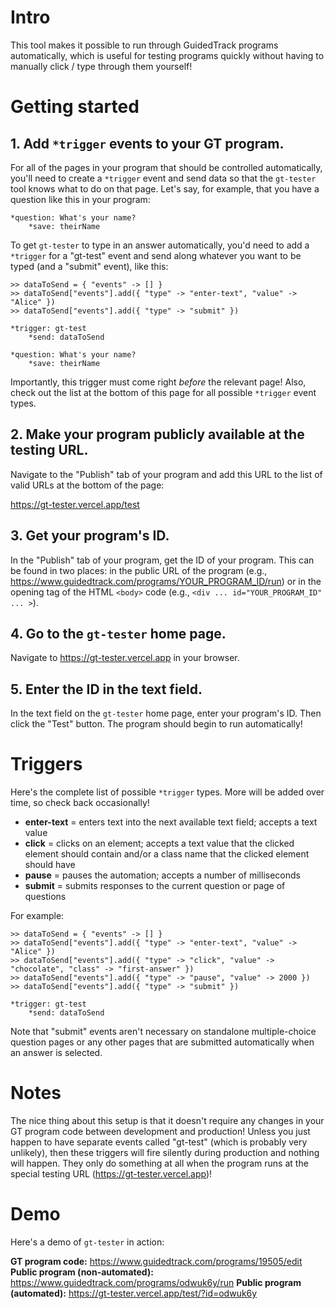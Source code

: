 # Intro

This tool makes it possible to run through GuidedTrack programs automatically, which is useful for testing programs quickly without having to manually click / type through them yourself!

# Getting started

## 1. Add `*trigger` events to your GT program.

For all of the pages in your program that should be controlled automatically, you'll need to create a `*trigger` event and send data so that the `gt-tester` tool knows what to do on that page. Let's say, for example, that you have a question like this in your program:

```
*question: What's your name?
	*save: theirName
```

To get `gt-tester` to type in an answer automatically, you'd need to add a `*trigger` for a "gt-test" event and send along whatever you want to be typed (and a "submit" event), like this:

```
>> dataToSend = { "events" -> [] }
>> dataToSend["events"].add({ "type" -> "enter-text", "value" -> "Alice" })
>> dataToSend["events"].add({ "type" -> "submit" })

*trigger: gt-test
	*send: dataToSend

*question: What's your name?
	*save: theirName
```

Importantly, this trigger must come right _before_ the relevant page! Also, check out the list at the bottom of this page for all possible `*trigger` event types.

## 2. Make your program publicly available at the testing URL.

Navigate to the "Publish" tab of your program and add this URL to the list of valid URLs at the bottom of the page:

https://gt-tester.vercel.app/test

## 3. Get your program's ID.

In the "Publish" tab of your program, get the ID of your program. This can be found in two places: in the public URL of the program (e.g., https://www.guidedtrack.com/programs/YOUR_PROGRAM_ID/run) or in the opening tag of the HTML `<body>` code (e.g., `<div ... id="YOUR_PROGRAM_ID" ... >`).

## 4. Go to the `gt-tester` home page.

Navigate to https://gt-tester.vercel.app in your browser.

## 5. Enter the ID in the text field.

In the text field on the `gt-tester` home page, enter your program's ID. Then click the "Test" button. The program should begin to run automatically!

# Triggers

Here's the complete list of possible `*trigger` types. More will be added over time, so check back occasionally!

- **enter-text** = enters text into the next available text field; accepts a text value
- **click** = clicks on an element; accepts a text value that the clicked element should contain and/or a class name that the clicked element should have
- **pause** = pauses the automation; accepts a number of milliseconds
- **submit** = submits responses to the current question or page of questions

For example:

```
>> dataToSend = { "events" -> [] }
>> dataToSend["events"].add({ "type" -> "enter-text", "value" -> "Alice" })
>> dataToSend["events"].add({ "type" -> "click", "value" -> "chocolate", "class" -> "first-answer" })
>> dataToSend["events"].add({ "type" -> "pause", "value" -> 2000 })
>> dataToSend["events"].add({ "type" -> "submit" })

*trigger: gt-test
	*send: dataToSend
```

Note that "submit" events aren't necessary on standalone multiple-choice question pages or any other pages that are submitted automatically when an answer is selected.

# Notes

The nice thing about this setup is that it doesn't require any changes in your GT program code between development and production! Unless you just happen to have separate events called "gt-test" (which is probably very unlikely), then these triggers will fire silently during production and nothing will happen. They only do something at all when the program runs at the special testing URL (https://gt-tester.vercel.app)!

# Demo

Here's a demo of `gt-tester` in action:

**GT program code:** https://www.guidedtrack.com/programs/19505/edit
**Public program (non-automated):** https://www.guidedtrack.com/programs/odwuk6y/run
**Public program (automated):** https://gt-tester.vercel.app/test/?id=odwuk6y
